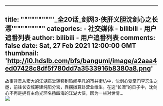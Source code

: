 
---
title: """""""""'_全20话_剑网3·侠肝义胆沈剑心之长漂'"""""""""
categories: 
    - 社交媒体
    - bilibili - 用户追番列表
author: bilibili - 用户追番列表
comments: false
date: Sat, 27 Feb 2021 12:00:00 GMT
thumbnail: 'http://i0.hdslb.com/bfs/bangumi/image/a2aaa4ed07428c8df5f780dd7a3533916b8380a8.png'
---

<div>   
故事背景从宏大的江湖庙堂转移到热闹平凡的市井街坊中，沈剑心受掌门李忘生之邀，前往长安城筹建纯阳分宫，靠摆摊算卦营业维生。在这“长漂”的日子中，沈剑心不再是拥有主角光环名扬四海的江湖大侠，因为一些对世情...<br><img src="http://i0.hdslb.com/bfs/bangumi/image/a2aaa4ed07428c8df5f780dd7a3533916b8380a8.png" referrerpolicy="no-referrer">  
</div>
            
